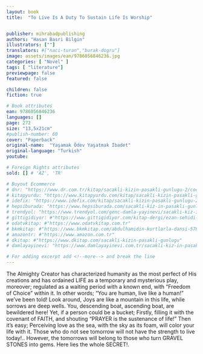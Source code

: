 ```yaml
---
layout: book
title:  "To Live Is A Duty To Sustain Life Is Worship"


publisher: mihrabadpublishing
authors: "Hasan Basri Bilgin"
illustrators: [""]
translators: #["naci-turan","burak-dogru"]
image: assets/images/ean/9786056846236.jpg
categories: [ "Novel" ]
tags: [ "literature"]
previewpage: false
featured: false

children: false
fiction: true

# Book attributes
ean: 9786056846236
languages: []
page: 272
size: "13,5x21cm"
#publish-number: 60
cover: "Paperback"
original-name:  "Yaşamak Ödev Yaşatmak İbadet"
original-language: "Turkish"
youtube:

# Foreign Rights attributes
sold: [] # 'AZ', 'TR'

# Buyout Ecommerce
# dnr: "https://www.dr.com.tr/kitap/sacakli-kizin-pasakli-gunlugu-2/cocuk-ve-genclik/genclik-10-yas/roman-oyku/urunno=0001893059001"
# kitapyurdu: "https://www.kitapyurdu.com/kitap/sacakli-kizin-pasakli-gunlugu-2-/560122.html&filter_name=Sa%C3%A7akl%C4%B1+K%C4%B1z%27%C4%B1n+Pasakl%C4%B1+G%C3%BCnl%C3%BC%C4%9F%C3%BC+2"
# idefix: "https://www.idefix.com/kitap/sacakli-kizin-pasakli-gunlugu-2/cocuk-ve-genclik/genclik-10-yas/roman-oyku/urunno=0001893059001"
# hepsiburada: "https://www.hepsiburada.com/sacakli-kiz-in-pasakli-gunlugu-2-damla-yayinevi-p-HBV000012ER86"
# trendyol: "https://www.trendyol.com/genc-damla-yayinevi/sacakli-kiz-in-pasakli-gunlugu-2-p-54825777"
# gittigidiyor: #"https://www.gittigidiyor.com/kitap-dergi/ezan-sehidi-adnan-menderes_pdp_732728793"
# odatvkitap: #"https://www.odatvkitap.com.tr"
# bkmkitap: #"https://www.bkmkitap.com/abdulhamidin-kurtlarla-dansi-578226"
# amazontr: #"https://www.amazon.com.tr"
# dkitap: #"https://www.dkitap.com/sacakli-kizin-pasakli-gunlugu"
# damlayayinevi: "https://www.damlayayinevi.com.tr/sacakli-kiz-in-pasakli-gunlugu-2-bu-iste-bi-terslik-var"

# For adding excerpt add <!--more--> and break the line
---
```

The Almighty Creator has characterized humanity as the most perfect of His creations and has
ordained LIFE as a temporary and mysterious play,
moreover; regulated as a waiting period with a
known end, with “Freedom of Choice” within it. In
other words; “You are human, live like a human!”
we’ve been told! Look around, Joys are like a
mountain in this life, while sorrows are deep wells.
You, descending boat, ascending boat, are bewildered here! Yet, if a person could be a bucket;
Firstly, filling it with the covenant of FAITH, and
shouting “PRAYER is the sustenance of life!” Then
it’s easy; Perceiving love as the sea, with the sky
as its foam, will color your life with it. Those who
do not see tomorrow will not have the strength to
live today!.. However, the tomorrows will belong to
those who turn GRAVEL STONES into gems. Here
lies the whole SECRET!.
<!--more--> 

